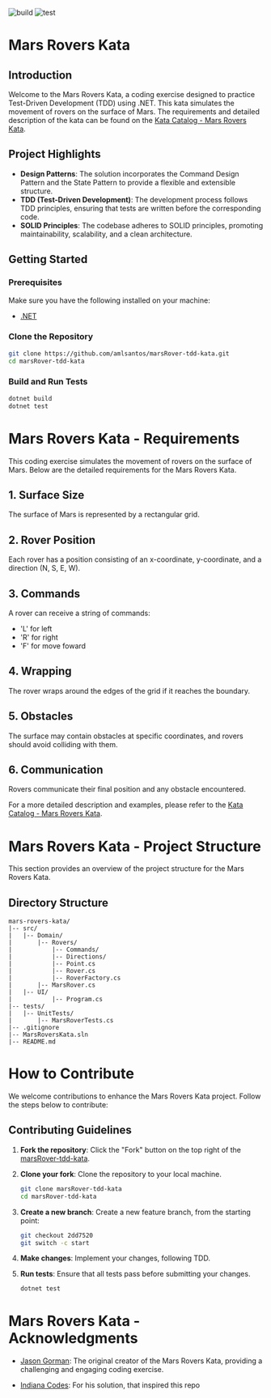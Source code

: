 ![build](https://github.com/amlsantos/marsRover-tdd-kata/actions/workflows/build.yml/badge.svg)
![test](https://github.com/amlsantos/marsRover-tdd-kata/actions/workflows/test.yml/badge.svg)

# Mars Rovers Kata

## Introduction

Welcome to the Mars Rovers Kata, a coding exercise designed to practice Test-Driven Development (TDD) using .NET. This kata simulates the movement of rovers on the surface of Mars. The requirements and detailed description of the kata can be found on the [Kata Catalog - Mars Rovers Kata](https://kata-log.rocks/mars-rover-kata).

## Project Highlights

- **Design Patterns**: The solution incorporates the Command Design Pattern and the State Pattern to provide a flexible and extensible structure.
- **TDD (Test-Driven Development)**: The development process follows TDD principles, ensuring that tests are written before the corresponding code.
- **SOLID Principles**: The codebase adheres to SOLID principles, promoting maintainability, scalability, and a clean architecture.

## Getting Started

### Prerequisites

Make sure you have the following installed on your machine:

- [.NET](https://dotnet.microsoft.com/download)

### Clone the Repository

```bash
git clone https://github.com/amlsantos/marsRover-tdd-kata.git
cd marsRover-tdd-kata
```

### Build and Run Tests
```bash
dotnet build
dotnet test
```

# Mars Rovers Kata - Requirements

This coding exercise simulates the movement of rovers on the surface of Mars. Below are the detailed requirements for the Mars Rovers Kata.

## 1. Surface Size

The surface of Mars is represented by a rectangular grid.

## 2. Rover Position

Each rover has a position consisting of an x-coordinate, y-coordinate, and a direction (N, S, E, W).

## 3. Commands

A rover can receive a string of commands:
- 'L' for left
- 'R' for right
- 'F' for move foward

## 4. Wrapping

The rover wraps around the edges of the grid if it reaches the boundary.

## 5. Obstacles

The surface may contain obstacles at specific coordinates, and rovers should avoid colliding with them.

## 6. Communication

Rovers communicate their final position and any obstacle encountered.

For a more detailed description and examples, please refer to the [Kata Catalog - Mars Rovers Kata](https://kata-log.rocks/mars-rover-kata).

# Mars Rovers Kata - Project Structure

This section provides an overview of the project structure for the Mars Rovers Kata.

## Directory Structure

```plaintext
mars-rovers-kata/
|-- src/
|   |-- Domain/
|       |-- Rovers/
|           |-- Commands/
|           |-- Directions/
|           |-- Point.cs
|           |-- Rover.cs
|           |-- RoverFactory.cs
|       |-- MarsRover.cs
|   |-- UI/
|           |-- Program.cs
|-- tests/
|   |-- UnitTests/
|       |-- MarsRoverTests.cs
|-- .gitignore
|-- MarsRoversKata.sln
|-- README.md
```

# How to Contribute

We welcome contributions to enhance the Mars Rovers Kata project. Follow the steps below to contribute:

## Contributing Guidelines

1. **Fork the repository**: Click the "Fork" button on the top right of the [marsRover-tdd-kata](https://github.com/amlsantos/marsRover-tdd-kata).

2. **Clone your fork**: Clone the repository to your local machine.

    ```bash
    git clone marsRover-tdd-kata
    cd marsRover-tdd-kata
    ```

3. **Create a new branch**: Create a new feature branch, from the starting point:

    ```bash
    git checkout 2dd7520
    git switch -c start 
    ```

4. **Make changes**: Implement your changes, following TDD.

5. **Run tests**: Ensure that all tests pass before submitting your changes.

    ```bash
    dotnet test
    ```

# Mars Rovers Kata - Acknowledgments

- [Jason Gorman](https://codemanship.co.uk/parlezuml/blog/?postid=1057): The original creator of the Mars Rovers Kata, providing a challenging and engaging coding exercise.

- [Indiana Codes](https://www.youtube.com/watch?v=_hdanhfIAUI): For his solution, that inspired this repo



